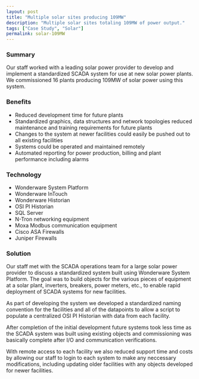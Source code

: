 ```yaml
---
layout: post
title: "Multiple solar sites producing 109MW"
description: "Multiple solar sites totaling 109MW of power output."
tags: ["Case Study", "Solar"]
permalink: solar-109MW
---
```


<h3>Summary</h3>
Our staff worked with a leading solar power provider to develop and implement a standardized SCADA system for use at new solar power plants. We commissioned 16 plants producing 109MW of solar power using this system.

<h3>Benefits</h3>
<ul>
	<li>Reduced development time for future plants</li>
	<li>Standardized graphics, data structures and network topologies reduced maintenance and training requirements for future plants</li>
	<li>Changes to the system at newer facilities could easily be pushed out to all existing facilities</li>
	<li>Systems could be operated and maintained remotely</li>
	<li>Automated reporting for power production, billing and plant performance including alarms</li>
</ul>

<h3>Technology</h3>
<ul>
	<li>Wonderware System Platform
	<li>Wonderware InTouch</li>
	<li>Wonderware Historian</li>
	<li>OSI PI Historian</li>
	<li>SQL Server</li>
	<li>N-Tron networking equipment</li>
	<li>Moxa Modbus communication equipment</li>
	<li>Cisco ASA Firewalls</li>
	<li>Juniper Firewalls</li>
</ul>

<h3>Solution</h3>
Our staff met with the SCADA operations team for a large solar power provider to discuss a standardized system built using Wonderware System Platform. The goal was to build objects for the various pieces of equipment at a solar plant, inverters, breakers, power meters, etc., to enable rapid deployment of SCADA systems for new facilities. 

As part of developing the system we developed a standardized naming convention for the facilities and all of the datapoints to allow a script to populate a centralized OSI PI Historian with data from each facility.

After completion of the initial development future systems took less time as the SCADA system was built using existing objects and commissioning was basically complete after I/O and communication verifications.

With remote access to each facility we also reduced support time and costs by allowing our staff to login to each system to make any neccessary modifications, including updating older facilities with any objects developed for newer facilities.
